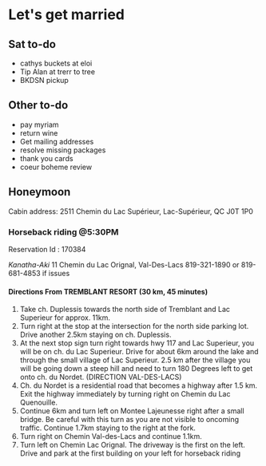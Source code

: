 # Let's get married

## Sat to-do

- cathys buckets at eloi
- Tip Alan at trerr to tree
- BKDSN pickup

## Other to-do

- pay myriam
- return wine
- Get mailing addresses
- resolve missing packages
- thank you cards
- coeur boheme review

## Honeymoon

Cabin address: 2511 Chemin du Lac Supérieur, Lac-Supérieur, QC J0T 1P0

### Horseback riding @5:30PM

Reservation Id : 170384

*Kanatha-Aki*
11 Chemin du Lac Orignal, Val-Des-Lacs
819-321-1890 or 819-681-4853 if issues

#### Directions From TREMBLANT RESORT (30 km, 45 minutes)

1. Take ch. Duplessis towards the north side of Tremblant and Lac Superieur for approx. 11km.
1. Turn right at the stop at the intersection for the north side parking lot. Drive another 2.5km staying on ch. Duplessis. 
1. At the next stop sign turn right towards hwy 117 and Lac Superieur, you will be on ch. du Lac Superieur. Drive for about 6km around the lake and through the small village of Lac Superieur. 2.5 km after the village you will be going down a steep hill and need to turn 180 Degrees left to get onto ch. du Nordet. (DIRECTION VAL-DES-LACS)
1. Ch. du Nordet is a residential road that becomes a highway after 1.5 km. Exit the highway immediately by turning right on Chemin du Lac Quenouille.
1. Continue 6km and turn left on Montee Lajeunesse right after a small bridge. Be careful with this turn as you are not visible to oncoming traffic. Continue 1.7km staying to the right at the fork.
1. Turn right on Chemin Val-des-Lacs and continue 1.1km.
1. Turn left on Chemin Lac Orignal. The driveway is the first on the left. Drive and park at the first building on your left for horseback riding
